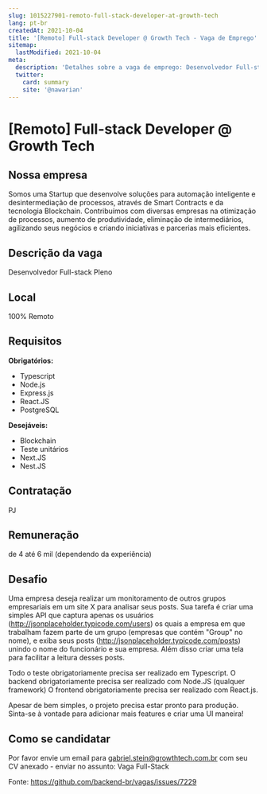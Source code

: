 ```yaml
---
slug: 1015227901-remoto-full-stack-developer-at-growth-tech
lang: pt-br
createdAt: 2021-10-04
title: '[Remoto] Full-stack Developer @ Growth Tech - Vaga de Emprego'
sitemap:
  lastModified: 2021-10-04
meta:
  description: 'Detalhes sobre a vaga de emprego: Desenvolvedor Full-stack Pleno'
  twitter:
    card: summary
    site: '@nawarian'
---
```


# [Remoto] Full-stack Developer @ Growth Tech

## Nossa empresa

Somos uma Startup que desenvolve soluções para automação inteligente e desintermediação de processos, através de Smart Contracts e da tecnologia Blockchain. Contribuímos com diversas empresas na otimização de processos, aumento de produtividade, eliminação de intermediários, agilizando seus negócios e criando iniciativas e parcerias mais eficientes.

## Descrição da vaga

Desenvolvedor Full-stack Pleno

## Local

100% Remoto

## Requisitos

**Obrigatórios:**
- Typescript
- Node.js
- Express.js
- React.JS
- PostgreSQL

**Desejáveis:**
- Blockchain
- Teste unitários
- Next.JS
- Nest.JS

## Contratação

PJ

## Remuneração

de 4 até 6 mil (dependendo da experiência)

## Desafio

Uma empresa deseja realizar um monitoramento de outros grupos empresariais em um site X para analisar seus posts. Sua tarefa é criar uma simples API que captura apenas os usuários (http://jsonplaceholder.typicode.com/users) os quais a empresa em que trabalham fazem parte de um grupo (empresas que contém "Group" no nome), e exiba seus posts (http://jsonplaceholder.typicode.com/posts) unindo o nome do funcionário e sua empresa. Além disso criar uma tela para facilitar a leitura desses posts.

Todo o teste obrigatoriamente precisa ser realizado em Typescript.
O backend obrigatoriamente precisa ser realizado com Node.JS (qualquer framework)
O frontend obrigatoriamente precisa ser realizado com React.js.

Apesar de bem simples, o projeto precisa estar pronto para produção.
Sinta-se à vontade para adicionar mais features e criar uma UI maneira!

## Como se candidatar

Por favor envie um email para gabriel.stein@growthtech.com.br com seu CV anexado - enviar no assunto: Vaga Full-Stack

Fonte: https://github.com/backend-br/vagas/issues/7229
